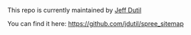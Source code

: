 This repo is currently maintained by [Jeff Dutil](/jdutil)

You can find it here: https://github.com/jdutil/spree_sitemap
